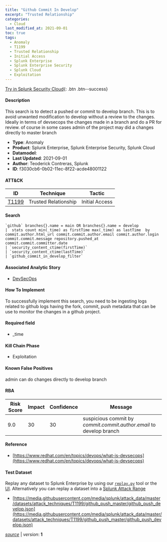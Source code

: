 ```yaml
---
title: "Github Commit In Develop"
excerpt: "Trusted Relationship"
categories:
  - Cloud
last_modified_at: 2021-09-01
toc: true
tags:
  - Anomaly
  - T1199
  - Trusted Relationship
  - Initial Access
  - Splunk Enterprise
  - Splunk Enterprise Security
  - Splunk Cloud
  - Exploitation
---
```




[Try in Splunk Security Cloud](https://www.splunk.com/en_us/cyber-security.html){: .btn .btn--success}

#### Description

This search is to detect a pushed or commit to develop branch. This is to avoid unwanted modification to develop without a review to the changes. Ideally in terms of devsecops the changes made in a branch and do a PR for review. of course in some cases admin of the project may did a changes directly to master branch

- **Type**: Anomaly
- **Product**: Splunk Enterprise, Splunk Enterprise Security, Splunk Cloud
- **Datamodel**: 
- **Last Updated**: 2021-09-01
- **Author**: Teoderick Contreras, Splunk
- **ID**: f3030cb6-0b02-11ec-8f22-acde48001122


#### ATT&CK

| ID          | Technique   | Tactic       |
| ----------- | ----------- |--------------|
| [T1199](https://attack.mitre.org/techniques/T1199/) | Trusted Relationship | Initial Access |


#### Search

```
`github` branches{}.name = main OR branches{}.name = develop 
|  stats count min(_time) as firstTime max(_time) as lastTime  by commit.author.html_url commit.commit.author.email commit.author.login commit.commit.message repository.pushed_at commit.commit.committer.date 
| `security_content_ctime(firstTime)` 
| `security_content_ctime(lastTime)` 
| `github_commit_in_develop_filter`
```

#### Associated Analytic Story
* [DevSecOps](/stories/devsecops)


#### How To Implement
To successfully implement this search, you need to be ingesting logs related to github logs having the fork, commit, push metadata that can be use to monitor the changes in a github project.

#### Required field
* _time


#### Kill Chain Phase
* Exploitation


#### Known False Positives
admin can do changes directly to develop branch



#### RBA

| Risk Score  | Impact      | Confidence   | Message      |
| ----------- | ----------- |--------------|--------------|
| 9.0 | 30 | 30 | suspicious commit by $commit.commit.author.email$ to develop branch |



#### Reference

* [https://www.redhat.com/en/topics/devops/what-is-devsecops](https://www.redhat.com/en/topics/devops/what-is-devsecops)



#### Test Dataset
Replay any dataset to Splunk Enterprise by using our [`replay.py`](https://github.com/splunk/attack_data#using-replaypy) tool or the [UI](https://github.com/splunk/attack_data#using-ui).
Alternatively you can replay a dataset into a [Splunk Attack Range](https://github.com/splunk/attack_range#replay-dumps-into-attack-range-splunk-server)

* [https://media.githubusercontent.com/media/splunk/attack_data/master/datasets/attack_techniques/T1199/github_push_master/github_push_develop.json](https://media.githubusercontent.com/media/splunk/attack_data/master/datasets/attack_techniques/T1199/github_push_master/github_push_develop.json)



[*source*](https://github.com/splunk/security_content/tree/develop/detections/cloud/github_commit_in_develop.yml) \| *version*: **1**